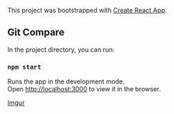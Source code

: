 This project was bootstrapped with [Create React App](https://github.com/facebook/create-react-app).

## Git Compare

In the project directory, you can run:

### `npm start`

Runs the app in the development mode.<br>
Open [http://localhost:3000](http://localhost:3000) to view it in the browser.

[Imgur](https://i.imgur.com/3cdd7Js.png)
